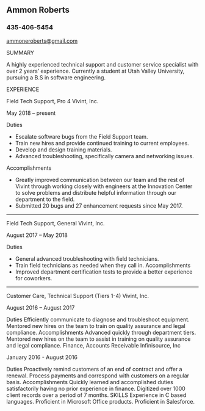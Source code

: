 ## Ammon Roberts
### 435-406-5454

ammoneroberts@gmail.com

SUMMARY

A highly experienced technical support and customer service specialist with over 2 years’ experience. Currently a student at Utah Valley University, pursuing a B.S in software engineering.

EXPERIENCE

Field Tech Support, Pro 4
Vivint, Inc.

May 2018 – present

Duties

- Escalate software bugs from the Field Support team.
- Train new hires and provide continued training to current employees.
- Develop and design training materials.
- Advanced troubleshooting, specifically camera and networking issues.

Accomplishments
- Greatly improved communication between our team and the rest of Vivint through working closely with engineers at the Innovation Center to solve problems and distribute helpful information through our department to the field.
- Submitted 20 bugs and 27 enhancement requests since May 2017.
---
Field Tech Support, General
Vivint, Inc.

August 2017 – May 2018

Duties
- General advanced troubleshooting with field technicians.
- Train field technicians as needed when they call in.
Accomplishments
- Improved department certification tests to provide a better experience for coworkers.
---
Customer Care, Technical Support (Tiers 1-4)
Vivint, Inc.

August 2016 – August 2017

Duties
Efficiently communicate to diagnose and troubleshoot equipment.
Mentored new hires on the team to train on quality assurance and legal compliance.
Accomplishments
Advanced quickly through department tiers.
Mentored new hires on the team to assist in training on quality assurance and legal compliance.
Finance, Accounts Receivable
Infinisource, Inc

January 2016 - August 2016

Duties
Proactively remind customers of an end of contract and offer a renewal.
Process payments and correspond with customers on a regular basis.
Accomplishments
Quickly learned and accomplished duties satisfactorily having no prior experience in finance.
Digitized over 1000 client records over a period of 7 months.
SKILLS
Experience in C based languages.
Proficient in Microsoft Office products.
Proficient in Salesforce.
